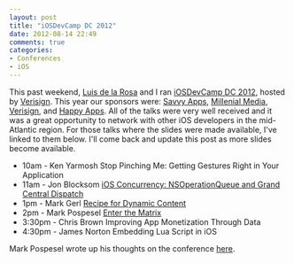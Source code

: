 ```yaml
---
layout: post
title: "iOSDevCamp DC 2012"
date: 2012-08-14 22:49
comments: true
categories: 
- Conferences
- iOS
---
```

This past weekend, [Luis de la Rosa](http://www.luisdelarosa.com/) and I ran [iOSDevCamp DC 2012](http://iosdevcampdc.com/), hosted by [Verisign](http://www.verisigninc.com/). This year our sponsors were: [Savvy Apps](http://getappsavvy.com/), [Millenial Media](http://mmedia.com/), [Verisign](http://www.verisigninc.com), and [Happy Apps](http://happyapps.com/). All of the talks were very well received and it was a great opportunity to network with other iOS developers in the mid-Atlantic region. For those talks where the slides were made available, I've linked to them below. I'll come back and update this post as more slides become available.

* 10am - Ken Yarmosh Stop Pinching Me: Getting Gestures Right in Your Application
* 11am - Jon Blocksom [iOS Concurrency: NSOperationQueue and Grand Central Dispatch](https://www.dropbox.com/s/dm01q9fg14vkjtg/iOSDevCamp2012%20iOS%20Concurrency.key)
* 1pm  - Mark Gerl [Recipe for Dynamic Content](https://dl.dropbox.com/u/336260/POLITICO_DynamicContentDelivery_20120811.pdf)
* 2pm  - Mark Pospesel [Enter the Matrix](https://dl.dropbox.com/u/1353697/iOSDevCampDC%202012/Enter%20The%20Matrix.pdf)
* 3:30pm - Chris Brown Improving App Monetization Through Data
* 4:30pm - James Norton Embedding Lua Script in iOS

Mark Pospesel wrote up his thoughts on the conference [here](http://markpospesel.com/2012/08/17/iosdevcampdc-wrap-up/).
